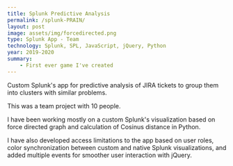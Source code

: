 ```yaml
---
title: Splunk Predictive Analysis
permalink: /splunk-PRAIN/
layout: post
image: assets/img/forcedirected.png
type: Splunk App - Team
technology: Splunk, SPL, JavaScript, jQuery, Python
year: 2019-2020
summary:
    - First ever game I've created
---
```

Custom Splunk's app for predictive analysis of JIRA tickets to group them into clusters with similar problems.

This was a team project with 10 people.

I have been working mostly on a custom Splunk's visualization based on force directed graph and calculation of Cosinus distance in Python.

I have also developed access limitations to the app based on user roles, color synchronization between custom and native Splunk visualizations, and added multiple events for smoother user interaction with jQuery. 
<!--more-->